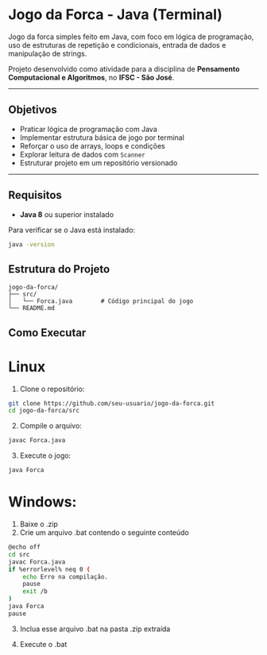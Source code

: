 # Jogo da Forca - Java (Terminal)

Jogo da forca simples feito em Java, com foco em lógica de programação, uso de estruturas de repetição e condicionais, entrada de dados e manipulação de strings.

Projeto desenvolvido como atividade para a disciplina de **Pensamento Computacional e Algoritmos**, no **IFSC - São José**.

---

## Objetivos

- Praticar lógica de programação com Java  
- Implementar estrutura básica de jogo por terminal  
- Reforçar o uso de arrays, loops e condições  
- Explorar leitura de dados com `Scanner`  
- Estruturar projeto em um repositório versionado  

---

## Requisitos

- **Java 8** ou superior instalado

Para verificar se o Java está instalado:

```bash
java -version
```

## Estrutura do Projeto
```text
jogo-da-forca/
├── src/
│   └── Forca.java        # Código principal do jogo
└── README.md
```

## Como Executar
# Linux
1. Clone o repositório:
```bash
git clone https://github.com/seu-usuario/jogo-da-forca.git
cd jogo-da-forca/src
```
2. Compile o arquivo:
```bash
javac Forca.java
```
3. Execute o jogo:
```bash
java Forca
```

# Windows: 
1. Baixe o .zip
2. Crie um arquivo .bat contendo o seguinte conteúdo
```bash
@echo off
cd src
javac Forca.java
if %errorlevel% neq 0 (
    echo Erro na compilação.
    pause
    exit /b
)
java Forca
pause
```
3. Inclua esse arquivo .bat na pasta .zip extraída

4. Execute o .bat
